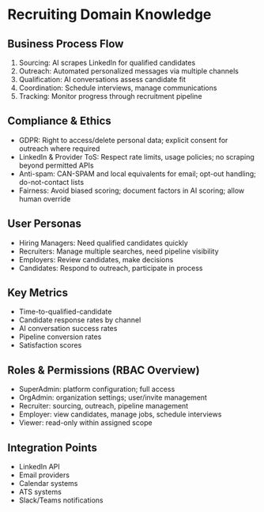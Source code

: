 # Recruiting Domain Knowledge

## Business Process Flow
1. Sourcing: AI scrapes LinkedIn for qualified candidates
2. Outreach: Automated personalized messages via multiple channels
3. Qualification: AI conversations assess candidate fit
4. Coordination: Schedule interviews, manage communications
5. Tracking: Monitor progress through recruitment pipeline

## Compliance & Ethics
- GDPR: Right to access/delete personal data; explicit consent for outreach where required
- LinkedIn & Provider ToS: Respect rate limits, usage policies; no scraping beyond permitted APIs
- Anti-spam: CAN-SPAM and local equivalents for email; opt-out handling; do-not-contact lists
- Fairness: Avoid biased scoring; document factors in AI scoring; allow human override

## User Personas
- Hiring Managers: Need qualified candidates quickly
- Recruiters: Manage multiple searches, need pipeline visibility
- Employers: Review candidates, make decisions
- Candidates: Respond to outreach, participate in process

## Key Metrics
- Time-to-qualified-candidate
- Candidate response rates by channel
- AI conversation success rates
- Pipeline conversion rates
- Satisfaction scores

## Roles & Permissions (RBAC Overview)
- SuperAdmin: platform configuration; full access
- OrgAdmin: organization settings; user/invite management
- Recruiter: sourcing, outreach, pipeline management
- Employer: view candidates, manage jobs, schedule interviews
- Viewer: read-only within assigned scope

## Integration Points
- LinkedIn API
- Email providers
- Calendar systems
- ATS systems
- Slack/Teams notifications
